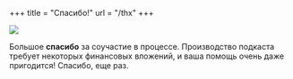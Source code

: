 +++
title = "Спасибо!"
url = "/thx"
+++

![](/images/dreamstime_xs_2054996.jpg)

Большое **спасибо** за соучастие в процессе. Производство подкаста требует некоторых финансовых вложений, и ваша помощь очень даже пригодится! Спасибо, еще раз.

